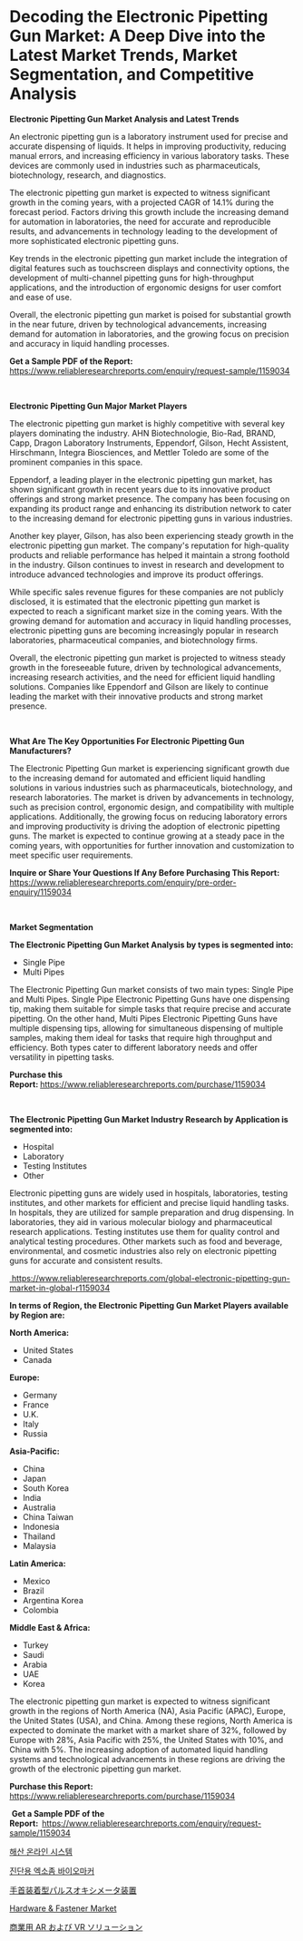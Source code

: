 <p><h1>Decoding the Electronic Pipetting Gun Market: A Deep Dive into the Latest Market Trends, Market Segmentation, and Competitive Analysis</h1></p><p><strong>Electronic Pipetting Gun Market Analysis and Latest Trends</strong></p>
<p><p>An electronic pipetting gun is a laboratory instrument used for precise and accurate dispensing of liquids. It helps in improving productivity, reducing manual errors, and increasing efficiency in various laboratory tasks. These devices are commonly used in industries such as pharmaceuticals, biotechnology, research, and diagnostics.</p><p>The electronic pipetting gun market is expected to witness significant growth in the coming years, with a projected CAGR of 14.1% during the forecast period. Factors driving this growth include the increasing demand for automation in laboratories, the need for accurate and reproducible results, and advancements in technology leading to the development of more sophisticated electronic pipetting guns.</p><p>Key trends in the electronic pipetting gun market include the integration of digital features such as touchscreen displays and connectivity options, the development of multi-channel pipetting guns for high-throughput applications, and the introduction of ergonomic designs for user comfort and ease of use.</p><p>Overall, the electronic pipetting gun market is poised for substantial growth in the near future, driven by technological advancements, increasing demand for automation in laboratories, and the growing focus on precision and accuracy in liquid handling processes.</p></p>
<p><strong>Get a Sample PDF of the Report:&nbsp;</strong> <a href="https://www.reliableresearchreports.com/enquiry/request-sample/1159034">https://www.reliableresearchreports.com/enquiry/request-sample/1159034</a></p>
<p>&nbsp;</p>
<p><strong>Electronic Pipetting Gun Major Market Players</strong></p>
<p><p>The electronic pipetting gun market is highly competitive with several key players dominating the industry. AHN Biotechnologie, Bio-Rad, BRAND, Capp, Dragon Laboratory Instruments, Eppendorf, Gilson, Hecht Assistent, Hirschmann, Integra Biosciences, and Mettler Toledo are some of the prominent companies in this space.</p><p>Eppendorf, a leading player in the electronic pipetting gun market, has shown significant growth in recent years due to its innovative product offerings and strong market presence. The company has been focusing on expanding its product range and enhancing its distribution network to cater to the increasing demand for electronic pipetting guns in various industries.</p><p>Another key player, Gilson, has also been experiencing steady growth in the electronic pipetting gun market. The company's reputation for high-quality products and reliable performance has helped it maintain a strong foothold in the industry. Gilson continues to invest in research and development to introduce advanced technologies and improve its product offerings.</p><p>While specific sales revenue figures for these companies are not publicly disclosed, it is estimated that the electronic pipetting gun market is expected to reach a significant market size in the coming years. With the growing demand for automation and accuracy in liquid handling processes, electronic pipetting guns are becoming increasingly popular in research laboratories, pharmaceutical companies, and biotechnology firms.</p><p>Overall, the electronic pipetting gun market is projected to witness steady growth in the foreseeable future, driven by technological advancements, increasing research activities, and the need for efficient liquid handling solutions. Companies like Eppendorf and Gilson are likely to continue leading the market with their innovative products and strong market presence.</p></p>
<p>&nbsp;</p>
<p><strong>What Are The Key Opportunities For Electronic Pipetting Gun Manufacturers?</strong></p>
<p><p>The Electronic Pipetting Gun market is experiencing significant growth due to the increasing demand for automated and efficient liquid handling solutions in various industries such as pharmaceuticals, biotechnology, and research laboratories. The market is driven by advancements in technology, such as precision control, ergonomic design, and compatibility with multiple applications. Additionally, the growing focus on reducing laboratory errors and improving productivity is driving the adoption of electronic pipetting guns. The market is expected to continue growing at a steady pace in the coming years, with opportunities for further innovation and customization to meet specific user requirements.</p></p>
<p><strong>Inquire or Share Your Questions If Any Before Purchasing This Report:</strong> <a href="https://www.reliableresearchreports.com/enquiry/pre-order-enquiry/1159034">https://www.reliableresearchreports.com/enquiry/pre-order-enquiry/1159034</a></p>
<p>&nbsp;</p>
<p><strong>Market Segmentation</strong></p>
<p><strong>The Electronic Pipetting Gun Market Analysis by types is segmented into:</strong></p>
<p><ul><li>Single Pipe</li><li>Multi Pipes</li></ul></p>
<p><p>The Electronic Pipetting Gun market consists of two main types: Single Pipe and Multi Pipes. Single Pipe Electronic Pipetting Guns have one dispensing tip, making them suitable for simple tasks that require precise and accurate pipetting. On the other hand, Multi Pipes Electronic Pipetting Guns have multiple dispensing tips, allowing for simultaneous dispensing of multiple samples, making them ideal for tasks that require high throughput and efficiency. Both types cater to different laboratory needs and offer versatility in pipetting tasks.</p></p>
<p><strong>Purchase this Report:&nbsp;</strong><a href="https://www.reliableresearchreports.com/purchase/1159034">https://www.reliableresearchreports.com/purchase/1159034</a></p>
<p>&nbsp;</p>
<p><strong>The Electronic Pipetting Gun Market Industry Research by Application is segmented into:</strong></p>
<p><ul><li>Hospital</li><li>Laboratory</li><li>Testing Institutes</li><li>Other</li></ul></p>
<p><p>Electronic pipetting guns are widely used in hospitals, laboratories, testing institutes, and other markets for efficient and precise liquid handling tasks. In hospitals, they are utilized for sample preparation and drug dispensing. In laboratories, they aid in various molecular biology and pharmaceutical research applications. Testing institutes use them for quality control and analytical testing procedures. Other markets such as food and beverage, environmental, and cosmetic industries also rely on electronic pipetting guns for accurate and consistent results.</p></p>
<p><a href="https://www.reliableresearchreports.com/global-electronic-pipetting-gun-market-in-global-r1159034">&nbsp;https://www.reliableresearchreports.com/global-electronic-pipetting-gun-market-in-global-r1159034</a></p>
<p><strong>In terms of Region, the Electronic Pipetting Gun Market Players available by Region are:</strong></p>
<p>
    <p> <strong> North America: </strong>
        <ul>
            <li>United States</li>
            <li>Canada</li>
        </ul>
        </p> 
    <p> <strong> Europe: </strong>
        <ul>
            <li>Germany</li>
            <li>France</li>
            <li>U.K.</li>
            <li>Italy</li>
            <li>Russia</li>
        </ul>
        </p> 
    <p> <strong> Asia-Pacific: </strong>
        <ul>
            <li>China</li>
            <li>Japan</li>
            <li>South Korea</li>
            <li>India</li>
            <li>Australia</li>
            <li>China Taiwan</li>
            <li>Indonesia</li>
            <li>Thailand</li>
            <li>Malaysia</li>
        </ul>
        </p> 
    <p> <strong> Latin America: </strong>
        <ul>
            <li>Mexico</li>
            <li>Brazil</li>
            <li>Argentina Korea</li>
            <li>Colombia</li>
        </ul>
        </p> 
    <p> <strong> Middle East & Africa: </strong>
        <ul>
            <li>Turkey</li>
            <li>Saudi</li>
            <li>Arabia</li>
            <li>UAE</li>
            <li>Korea</li>
        </ul>
    </p>
    </p>
<p><p>The electronic pipetting gun market is expected to witness significant growth in the regions of North America (NA), Asia Pacific (APAC), Europe, the United States (USA), and China. Among these regions, North America is expected to dominate the market with a market share of 32%, followed by Europe with 28%, Asia Pacific with 25%, the United States with 10%, and China with 5%. The increasing adoption of automated liquid handling systems and technological advancements in these regions are driving the growth of the electronic pipetting gun market.</p></p>
<p><strong>Purchase this Report: </strong><a href="https://www.reliableresearchreports.com/purchase/1159034">https://www.reliableresearchreports.com/purchase/1159034</a></p>
<p>&nbsp;<strong>Get a Sample PDF of the Report:&nbsp;&nbsp;</strong><a href="https://www.reliableresearchreports.com/enquiry/request-sample/1159034">https://www.reliableresearchreports.com/enquiry/request-sample/1159034</a></p>
<p><strong></strong></p>
<p><p><a href="https://medium.com/@ethawolf/2024%EB%85%84%EB%B6%80%ED%84%B0-2031%EB%85%84%EA%B9%8C%EC%A7%80%EC%9D%98-%EA%B8%B0%EA%B0%84%EC%97%90-%EB%8C%80%ED%95%9C-%ED%95%B4%EC%82%B0-%EC%98%A8%EB%9D%BC%EC%9D%B8-%EC%8B%9C%EC%8A%A4%ED%85%9C-%EC%8B%9C%EC%9E%A5-%EB%B6%84%EC%84%9D-%EB%B0%8F-%EA%B7%9C%EB%AA%A8-%EC%98%88%EC%B8%A1-223e51f17d4a">해산 온라인 시스템</a></p><p><a href="https://github.com/KoleLedner/Market-Research-Report-List-1/blob/main/541706081147.md">진단용 엑소좀 바이오마커</a></p><p><a href="https://github.com/Fatimaklein1/Market-Research-Report-List-1/blob/main/997896788478.md">手首装着型パルスオキシメータ装置</a></p><p><a href="https://github.com/redneck06/Market-Research-Report-List-3/blob/main/hardware-fastener-market.md">Hardware & Fastener Market</a></p><p><a href="https://medium.com/@estasprer20231/%E5%95%86%E6%A5%AD%E5%B8%82%E5%A0%B4%E3%81%AE%E3%83%88%E3%83%AC%E3%83%B3%E3%83%89%E3%81%A8%E5%B8%82%E5%A0%B4%E5%88%86%E6%9E%90%E3%81%AE%E3%81%9F%E3%82%81%E3%81%AEar%E3%81%8A%E3%82%88%E3%81%B3vr%E3%82%BD%E3%83%AA%E3%83%A5%E3%83%BC%E3%82%B7%E3%83%A7%E3%83%B3%E3%81%AF-2024%E5%B9%B4%E3%81%8B%E3%82%892031%E5%B9%B4%E3%81%BE%E3%81%A7%E3%81%AE%E4%BA%88%E6%B8%AC%E3%81%95%E3%82%8C%E3%81%A6%E3%81%84%E3%81%BE%E3%81%99-c31a8225cde3">商業用 AR および VR ソリューション</a></p></p>